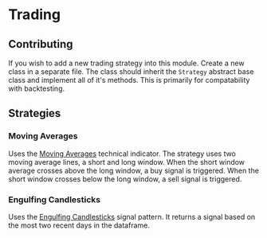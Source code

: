 # Trading
## Contributing
If you wish to add a new trading strategy into this module. Create a new class in a separate file. The class should inherit the `Strategy` abstract base class and implement all of it's methods. This is primarily for compatability with backtesting.  

## Strategies

### Moving Averages
Uses the [Moving Averages](https://www.investopedia.com/terms/m/movingaverage.asp#:~:text=A%20moving%20average%20is%20a,price%20trends%20for%20specific%20securities.) technical indicator. The strategy uses two moving average lines, a short and long window. When the short window average crosses above the long window, a buy signal is triggered. When the short window crosses below the long window, a sell signal is triggered.

### Engulfing Candlesticks
Uses the [Engulfing Candlesticks](https://www.investopedia.com/terms/b/bullishengulfingpattern.asp) signal pattern. It returns a signal based on the most two recent days in the dataframe.